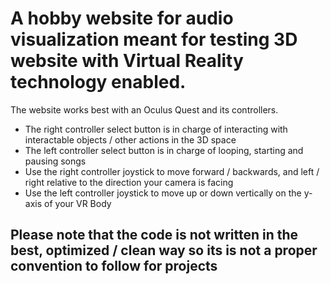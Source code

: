 # A hobby website for audio visualization meant for testing 3D website with Virtual Reality technology enabled.
The website works best with an Oculus Quest and its controllers.

* The right controller select button is in charge of interacting with interactable objects / other actions in the 3D space
* The left controller select button is in charge of looping, starting and pausing songs
* Use the right controller joystick to move forward / backwards, and left / right relative to the direction your camera is facing
* Use the left controller joystick to move up or down vertically on the y-axis of your VR Body

## Please note that the code is not written in the best, optimized / clean way so its is not a proper convention to follow for projects
